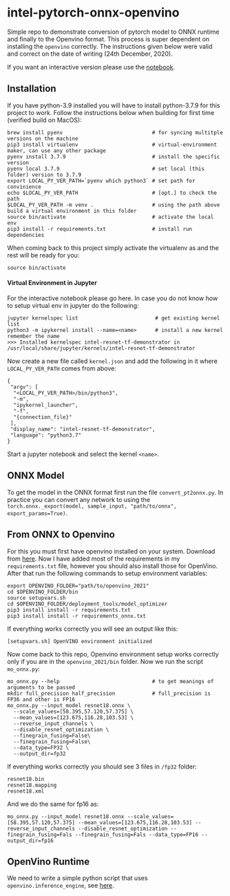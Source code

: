 # intel-pytorch-onnx-openvino

Simple repo to demonstrate conversion of pytorch model to ONNX runtime and finally to the Openvino format. This process is super dependent on installing the `openvino` correctly. The instructions given below were valid and correct on the date of writing (24th December, 2020).

If you want an interactive version please use the [notebook](pytorch_to_openvino.ipynb).

## Installation

If you have python-3.9 installed you will have to install python-3.7.9 for this project to work. Follow the instructions below when building for first time (verified build on MacOS):
```
brew install pyenv                             # for syncing multitple versions on the machine
pip3 install virtualenv                        # virtual-environment maker, can use any other package
pyenv install 3.7.9                            # install the specific version
pyenv local 3.7.9                              # set local (this folder) version to 3.7.9
export LOCAL_PY_VER_PATH=`pyenv which python3` # set path for convinience
echo $LOCAL_PY_VER_PATH                        # [opt.] to check the path
$LOCAL_PY_VER_PATH -m venv .                   # using the path above build a virtual environment in this folder
source bin/activate                            # activate the local env
pip3 install -r requirements.txt               # install run dependencies
```

When coming back to this project simply activate the virtualenv as and the rest will be ready for you:
```
source bin/activate
```

#### Virtual Environment in Jupyter

For the interactive notebook please go here. In case you do not know how to setup virtual env in jupyter do the following:
```
jupyter kernelspec list                         # get existing kernel list
python3 -m ipykernel install --name=<name>      # install a new kernel remember the name
>>> Installed kernelspec intel-resnet-tf-demonstrator in /usr/local/share/jupyter/kernels/intel-resnet-tf-demonstrator
```

Now create a new file called `kernel.json` and add the following in it where `LOCAL_PY_VER_PATH` comes from above:
```
{
 "argv": [
  "<LOCAL_PY_VER_PATH>/bin/python3",
  "-m",
  "ipykernel_launcher",
  "-f",
  "{connection_file}"
 ],
 "display_name": "intel-resnet-tf-demonstrator",
 "language": "python3.7"
}
```

Start a jupyter notebook and select the kernel `<name>`.

## ONNX Model

To get the model in the ONNX format first run the file `convert_pt2onnx.py`. In practice you can convert any network to using the `torch.onnx._export(model, sample_input, "path/to/onnx", export_params=True)`.

## From ONNX to Openvino

For this you must first have openvino installed on your system. Download from [here](https://software.intel.com/en-us/openvino-toolkit). Now I have added most of the requirements in my `requirements.txt` file, however you should also install those for OpenVino. After that run the following commands to setup environment variables:
```
export OPENVINO_FOLDER="path/to/openvino_2021"
cd $OPENVINO_FOLDER/bin
source setupvars.sh
cd $OPENVINO_FOLDER/deployment_tools/model_optimizer
pip3 install install -r requirements.txt
pip3 install install -r requirements_onnx.txt
```

If everything works correctly you will see an output like this:
```
[setupvars.sh] OpenVINO environment initialized
```

Now come back to this repo, Openvino environment setup works correctly only if you are in the `openvino_2021/bin` folder. Now we run the script `mo_onnx.py`:
```
mo_onnx.py --help                              # to get meanings of arguments to be passed
mkdir full_precision half_precision            # full_precision is FP36 and other is FP16
mo_onnx.py --input_model resnet18.onnx \
  --scale_values=[58.395,57.120,57.375] \
  --mean_values=[123.675,116.28,103.53] \
  --reverse_input_channels \
  --disable_resnet_optimization \
  --finegrain_fusing=False\
  --finegrain_fusing=False\
  --data_type=FP32 \
  --output_dir=fp32
```

If everything works correctly you should see 3 files in `/fp32` folder:
```
resnet18.bin
resnet18.mapping
resnet18.xml
```

And we do the same for fp16 as:
```
mo_onnx.py --input_model resnet18.onnx --scale_values=[58.395,57.120,57.375] --mean_values=[123.675,116.28,103.53] --reverse_input_channels --disable_resnet_optimization --finegrain_fusing=Fals --finegrain_fusing=Fals --data_type=FP16 --output_dir=fp16
```

## OpenVino Runtime

We need to write a simple python script that uses `openvino.inference_engine`, see [here](./classification.py).
